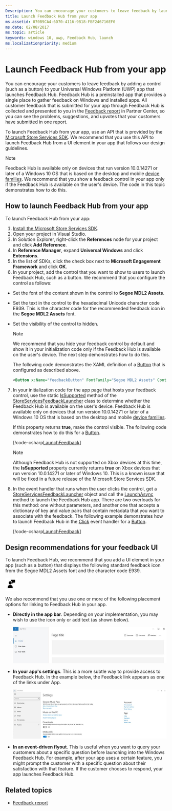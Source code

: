 ```yaml
---
Description: You can encourage your customers to leave feedback by launching Feedback Hub from your app.
title: Launch Feedback Hub from your app
ms.assetid: 070B9CA4-6D70-4116-9B18-FBF246716EF0
ms.date: 02/08/2017
ms.topic: article
keywords: windows 10, uwp, Feedback Hub, launch
ms.localizationpriority: medium
---
```

# Launch Feedback Hub from your app

You can encourage your customers to leave feedback by adding a control (such as a button) to your Universal Windows Platform (UWP) app that launches Feedback Hub. Feedback Hub is a preinstalled app that provides a single place to gather feedback on Windows and installed apps. All customer feedback that is submitted for your app through Feedback Hub is collected and presented to you in the [Feedback report](../publish/feedback-report.md) in Partner Center, so you can see the problems, suggestions, and upvotes that your customers have submitted in one report.

To launch Feedback Hub from your app, use an API that is provided by the [Microsoft Store Services SDK](https://marketplace.visualstudio.com/items?itemName=AdMediator.MicrosoftStoreServicesSDK). We recommend that you use this API to launch Feedback Hub from a UI element in your app that follows our design guidelines.

> [!NOTE]
> Feedback Hub is available only on devices that run version 10.0.14271 or later of a Windows 10 OS that is based on the desktop and mobile [device families](../get-started/universal-application-platform-guide.md). We recommend that you show a feedback control in your app only if the Feedback Hub is available on the user's device. The code in this topic demonstrates how to do this.

## How to launch Feedback Hub from your app

To launch Feedback Hub from your app:

1. [Install the Microsoft Store Services SDK](microsoft-store-services-sdk.md#install-the-sdk).
2. Open your project in Visual Studio.
3. In Solution Explorer, right-click the **References** node for your project and click **Add Reference**.
4. In **Reference Manager**, expand **Universal Windows** and click **Extensions**.
5. In the list of SDKs, click the check box next to **Microsoft Engagement Framework** and click **OK**.
6. In your project, add the control that you want to show to users to launch Feedback Hub, such as a button. We recommend that you configure the control as follows:
  * Set the font of the content shown in the control to **Segoe MDL2 Assets**.
  * Set the text in the control to the hexadecimal Unicode character code E939. This is the character code for the recommended feedback icon in the **Segoe MDL2 Assets** font.
  * Set the visibility of the control to hidden.
    > [!NOTE]
    > We recommend that you hide your feedback control by default and show it in your initialization code only if the Feedback Hub is available on the user's device. The next step demonstrates how to do this.

    The following code demonstrates the XAML definition of a [Button](/uwp/api/Windows.UI.Xaml.Controls.Button) that is configured as described above.

    ```XML
    <Button x:Name="feedbackButton" FontFamily="Segoe MDL2 Assets" Content="&#xE939;" HorizontalAlignment="Left" Margin="138,352,0,0" VerticalAlignment="Top" Visibility="Collapsed"  Click="feedbackButton_Click"/>
    ```

7. In your initialization code for the app page that hosts your feedback control, use the static [IsSupported](/uwp/api/microsoft.services.store.engagement.storeservicesfeedbacklauncher.issupported) method of the [StoreServicesFeedbackLauncher](/uwp/api/microsoft.services.store.engagement.storeservicesfeedbacklauncher) class to determine whether the Feedback Hub is available on the user's device. Feedback Hub is available only on devices that run version 10.0.14271 or later of a Windows 10 OS that is based on the desktop and mobile [device families](../get-started/universal-application-platform-guide.md).

    If this property returns **true**, make the control visible. The following code demonstrates how to do this for a [Button](/uwp/api/windows.ui.xaml.controls.button).

    [!code-csharp[LaunchFeedback](./code/StoreSDKSamples/cs/FeedbackPage.xaml.cs#ToggleFeedbackVisibility)]
      > [!NOTE]
      > Although Feedback Hub is not supported on Xbox devices at this time, the **IsSupported** property currently returns **true** on Xbox devices that run version 10.0.14271 or later of Windows 10. This is a known issue that will be fixed in a future release of the Microsoft Store Services SDK.  

8. In the event handler that runs when the user clicks the control, get a [StoreServicesFeedbackLauncher](/uwp/api/microsoft.services.store.engagement.storeservicesfeedbacklauncher) object and call the [LaunchAsync](/uwp/api/microsoft.services.store.engagement.storeservicesfeedbacklauncher.launchasync) method to launch the Feedback Hub app. There are two overloads for this method: one without parameters, and another one that accepts a dictionary of key and value pairs that contain metadata that you want to associate with the feedback. The following example demonstrates how to launch Feedback Hub in the [Click](/uwp/api/windows.ui.xaml.controls.primitives.buttonbase.click) event handler for a [Button](/uwp/api/Windows.UI.Xaml.Controls.Button).

    [!code-csharp[LaunchFeedback](./code/StoreSDKSamples/cs/FeedbackPage.xaml.cs#FeedbackButtonClick)]

## Design recommendations for your feedback UI

To launch Feedback Hub, we recommend that you add a UI element in your app (such as a button) that displays the following standard feedback icon from the Segoe MDL2 Assets font and the character code E939.

![Feedback icon](images/feedback_icon.PNG)

We also recommend that you use one or more of the following placement options for linking to Feedback Hub in your app.
* **Directly in the app bar**. Depending on your implementation, you may wish to use the icon only or add text (as shown below).

  ![Feedback icon](images/feedback_appbar_placement.png)

* **In your app's settings**. This is a more subtle way to provide access to Feedback Hub. In the example below, the Feedback link appears as one of the links under App.

  ![Feedback icon](images/feedback_settings_placement.png)

* **In an event-driven flyout**. This is useful when you want to query your customers about a specific question before launching into the Windows Feedback Hub. For example, after your app uses a certain feature, you might prompt the customer with a specific question about their satisfaction with that feature. If the customer chooses to respond, your app launches Feedback Hub.


## Related topics

* [Feedback report](../publish/feedback-report.md)